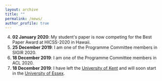 ```yaml
---
layout: archive
title: ""
permalink: /news/
author_profile: true
---
```


4. **02 January 2020**: My student's paper is now competing for the Best Paper Award at HICSS-2020 in Hawaii.
3. **25 December 2019**: I am one of the Programme Committee members in SIGIR 2020.
2. **18 December 2019**: I am one of the Programme Committee members in ACL 2020.
1. **18 December 2019**: I have left the [University of Kent](https://www.kent.ac.uk) and will soon start in the [University of Essex](https://www.essex.ac.uk).
